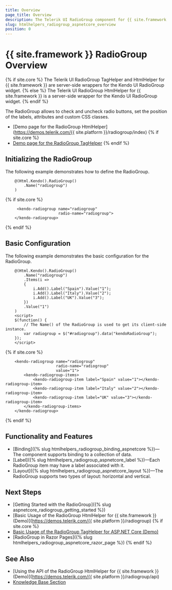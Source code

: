 ```yaml
---
title: Overview
page_title: Overview
description: The Telerik UI RadioGroup component for {{ site.framework }} provides a styled UI element that allows you to select a single item from a list of options.
slug: htmlhelpers_radiogroup_aspnetcore_overview
position: 0
---
```


# {{ site.framework }} RadioGroup Overview

{% if site.core %}
The Telerik UI RadioGroup TagHelper and HtmlHelper for {{ site.framework }} are server-side wrappers for the Kendo UI RadioGroup widget.
{% else %}
The Telerik UI RadioGroup HtmlHelper for {{ site.framework }} is a server-side wrapper for the Kendo UI RadioGroup widget.
{% endif %}

The RadioGroup allows to check and uncheck radio buttons, set the position of the labels, attributes and custom CSS classes.

* [Demo page for the RadioGroup HtmlHelper](https://demos.telerik.com/{{ site.platform }}/radiogroup/index)
{% if site.core %}
* [Demo page for the RadioGroup TagHelper](https://demos.telerik.com/aspnet-core/radiogroup/tag-helper)
{% endif %}

## Initializing the RadioGroup

The following example demonstrates how to define the RadioGroup.

```HtmlHelper
    @(Html.Kendo().RadioGroup()
        .Name("radiogroup")
    )
```
{% if site.core %}
```TagHelper
     <kendo-radiogroup name="radiogroup"
                       radio-name="radiogroup">
    </kendo-radiogroup>
```
{% endif %}

## Basic Configuration

The following example demonstrates the basic configuration for the RadioGroup.

```HtmlHelper
    @(Html.Kendo().RadioGroup()
        .Name("radiogroup")
        .Items(i =>
        {
            i.Add().Label("Spain").Value("1");
            i.Add().Label("Italy").Value("2");
            i.Add().Label("UK").Value("3");
        })
        .Value("1")
    )
    <script>
    $(function() {
        // The Name() of the RadioGroup is used to get its client-side instance.
        var radiogroup = $("#radiogroup").data("kendoRadioGroup");
    });
    </script>
```
{% if site.core %}
```TagHelper
    <kendo-radiogroup name="radiogroup"
                      radio-name="radiogroup"
                      value="1">
        <kendo-radiogroup-items>
            <kendo-radiogroup-item label="Spain" value="1"></kendo-radiogroup-item>
            <kendo-radiogroup-item label="Italy" value="2"></kendo-radiogroup-item>
            <kendo-radiogroup-item label="UK" value="3"></kendo-radiogroup-item>
        </kendo-radiogroup-items>
    </kendo-radiogroup>
```
{% endif %}

## Functionality and Features

* [Binding]({% slug htmlhelpers_radiogroup_binding_aspnetcore %})—The component supports binding to a collection of data.
* [Label]({% slug htmlhelpers_radiogroup_aspnetcore_label %})—Each RadioGroup item may have a label associated with it.
* [Layout]({% slug htmlhelpers_radiogroup_aspnetcore_layout %})—The RadioGroup supports two types of layout: horizontal and vertical.

## Next Steps

* [Getting Started with the RadioGroup]({% slug aspnetcore_radiogroup_getting_started %})
* [Basic Usage of the RadioGroup HtmlHelper for {{ site.framework }} (Demo)](https://demos.telerik.com/{{ site.platform }}/radiogroup)
{% if site.core %}
* [Basic Usage of the RadioGroup TagHelper for ASP.NET Core (Demo)](https://demos.telerik.com/aspnet-core/radiogroup/tag-helper)
* [RadioGroup in Razor Pages]({% slug htmlhelpers_radiogroup_aspnetcore_razor_page %})
{% endif %}

## See Also

* [Using the API of the RadioGroup HtmlHelper for {{ site.framework }} (Demo)](https://demos.telerik.com/{{ site.platform }}/radiogroup/api)
* [Knowledge Base Section](/knowledge-base)
